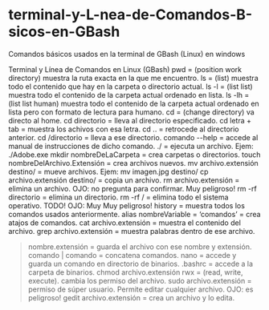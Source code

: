 # terminal-y-L-nea-de-Comandos-B-sicos-en-GBash
Comandos básicos usados en la terminal de GBash (Linux) en windows

Terminal y Línea de Comandos en Linux (GBash)
pwd   = (position work directory) muestra la ruta exacta en la que me encuentro.
ls   = (list) muestra todo el contenido que hay en la carpeta o directorio actual.
ls   -l   = (list list) muestra todo el contenido de la carpeta actual ordenado en lista.
ls   -lh   = (list list human) muestra todo el contenido de la carpeta actual ordenado en lista pero con formato de lectura para humano.
cd   = (change directory) va directo al home.
cd   directorio   = lleva al directorio especificado.
cd  letra   +   tab   = muestra los achivos con esa letra.
cd  ..   = retrocede al directorio anterior.
cd   /directorio   = lleva a ese directorio.
comando   --help   = accede al manual de instrucciones de dicho comando.
./   = ejecuta un archivo. Ejem:  ./Adobe.exe
mkdir   nombreDeLaCarpeta   = crea carpetas o directorios.
touch   nombreDelArchivo.Extensión  = crea archivos nuevos.
mv   archivo.extensión  destino/  = mueve archivos. Ejem:   mv   imagen.jpg   destino/
cp   archivo.extensión  destino/  = copia un archivo.
rm   archivo.extensión  = elimina un archivo. OJO: no pregunta para confirmar. Muy peligroso!
rm   -rf   directorio  = elimina un directorio.
rm   -rf   /  = elimina todo el sistema operativo. TODO! OJO: Muy Muy peligroso!
history   = muestra todos los comandos usados anteriormente.
alias   nombreVariable  =  ‘comandos’    = crea atajos de comandos.
cat   archivo.extensión  = muestra el contenido del archivo.
grep   archivo.extensión  = muestra palabras dentro de ese archivo.
>   nombre.extensión  = guarda el archivo con ese nombre y extensión.
comando | comando  = concatena comandos.
nano   = accede y guarda un comando en directorio de binarios.
.bashrc   = accede a la carpeta de binarios.
chmod   archivo.extensión   rwx   = (read, write, execute). cambia los permiso del archivo. 
sudo   archivo.extensión   = permiso de súper usuario. Permite editar cualquier archivo. OJO: es peligroso!
gedit   archivo.extensión   = crea un archivo y lo edita.
